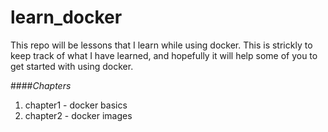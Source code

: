 # learn_docker
This repo will be lessons that I learn while using docker.  This is strickly to keep track of what I have learned, and hopefully it will help some of you to get started with using docker.


####_Chapters_
1. chapter1 - docker basics
2. chapter2 - docker images
